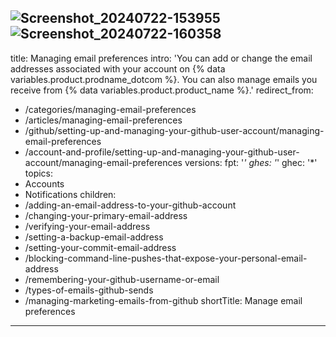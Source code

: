 ![Screenshot_20240722-153955](https://github.com/user-attachments/assets/39ac70b4-b975-4078-9695-41c7b59b05ce)
![Screenshot_20240722-160358](https://github.com/user-attachments/assets/4a804c4f-543f-4c34-a2ae-45bc42a12b86)
---
title: Managing email preferences
intro: 'You can add or change the email addresses associated with your account on {% data variables.product.prodname_dotcom %}. You can also manage emails you receive from {% data variables.product.product_name %}.'
redirect_from:
  - /categories/managing-email-preferences
  - /articles/managing-email-preferences
  - /github/setting-up-and-managing-your-github-user-account/managing-email-preferences
  - /account-and-profile/setting-up-and-managing-your-github-user-account/managing-email-preferences
versions:
  fpt: '*'
  ghes: '*'
  ghec: '*'
topics:
  - Accounts
  - Notifications
children:
  - /adding-an-email-address-to-your-github-account
  - /changing-your-primary-email-address
  - /verifying-your-email-address
  - /setting-a-backup-email-address
  - /setting-your-commit-email-address
  - /blocking-command-line-pushes-that-expose-your-personal-email-address
  - /remembering-your-github-username-or-email
  - /types-of-emails-github-sends
  - /managing-marketing-emails-from-github
shortTitle: Manage email preferences
---
